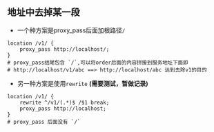 ## 地址中去掉某一段

- 一个种方案是proxy_pass后面加根路径`/`

```nginx
location /v1/ {
	proxy_pass http://localhost/;
}
# proxy_pass结尾包含 `/`,可以将order后面的内容拼接到服务地址下面即
# http://localhost/v1/abc ==> http://localhost/abc 达到去除v1的目的
```

- 另一种方案是使用`rewrite` **(需要测试，暂做记录)**

```nginx
location /v1/ {
	rewrite ^/v1/(.*)$ /$1 break;
	proxy_pass http://localhost;
}
# proxy_pass 后面没有 `/`
```


